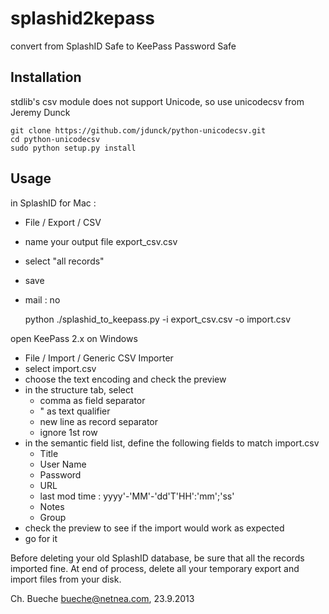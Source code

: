 splashid2kepass
===============

convert from SplashID Safe to KeePass Password Safe

Installation
------------

stdlib's csv module does not support Unicode, so use unicodecsv from Jeremy Dunck

    git clone https://github.com/jdunck/python-unicodecsv.git
    cd python-unicodecsv
    sudo python setup.py install

Usage
-----

in SplashID for Mac :

- File / Export / CSV
- name your output file export_csv.csv
- select "all records"
- save
- mail : no

    python ./splashid_to_keepass.py -i export_csv.csv -o import.csv

open KeePass 2.x on Windows

- File / Import / Generic CSV Importer
- select import.csv
- choose the text encoding and check the preview
- in the structure tab, select
    - comma as field separator
    - " as text qualifier
    - new line as record separator
    - ignore 1st row
- in the semantic field list, define the following fields to match import.csv
    - Title
    - User Name
    - Password
    - URL
    - last mod time : yyyy'-'MM'-'dd'T'HH':'mm';'ss'
    - Notes
    - Group
- check the preview to see if the import would work as expected
- go for it

Before deleting your old SplashID database, be sure that all the records imported fine. At end of process, delete all your temporary export and import files from your disk.

Ch. Bueche <bueche@netnea.com>, 23.9.2013

